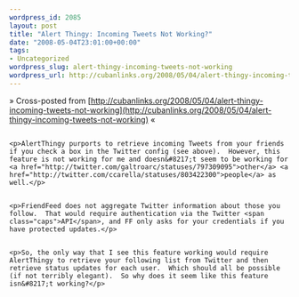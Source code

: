 ```yaml
--- 
wordpress_id: 2085
layout: post
title: "Alert Thingy: Incoming Tweets Not Working?"
date: "2008-05-04T23:01:00+00:00"
tags: 
- Uncategorized
wordpress_slug: alert-thingy-incoming-tweets-not-working
wordpress_url: http://cubanlinks.org/2008/05/04/alert-thingy-incoming-tweets-not-working
---
```

&raquo; Cross-posted from [http://cubanlinks.org/2008/05/04/alert-thingy-incoming-tweets-not-working](http://cubanlinks.org/2008/05/04/alert-thingy-incoming-tweets-not-working) &laquo;

<p><img src="http://cubanlinks.org/assets/2008/5/4/AT_screen.png" alt="" /></p>


	<p>AlertThingy purports to retrieve incoming Tweets from your friends if you check a box in the Twitter config (see above).  However, this feature is not working for me and doesn&#8217;t seem to be working for <a href="http://twitter.com/galtroarc/statuses/797309095">other</a> <a href="http://twitter.com/ccarella/statuses/803422300">people</a> as well.</p>


	<p>FriendFeed does not aggregate Twitter information about those you follow.  That would require authentication via the Twitter <span class="caps">API</span>, and FF only asks for your credentials if you have protected updates.</p>


	<p>So, the only way that I see this feature working would require AlertThingy to retrieve your following list from Twitter and then retrieve status updates for each user.  Which should all be possible (if not terribly elegant).  So why does it seem like this feature isn&#8217;t working?</p>
